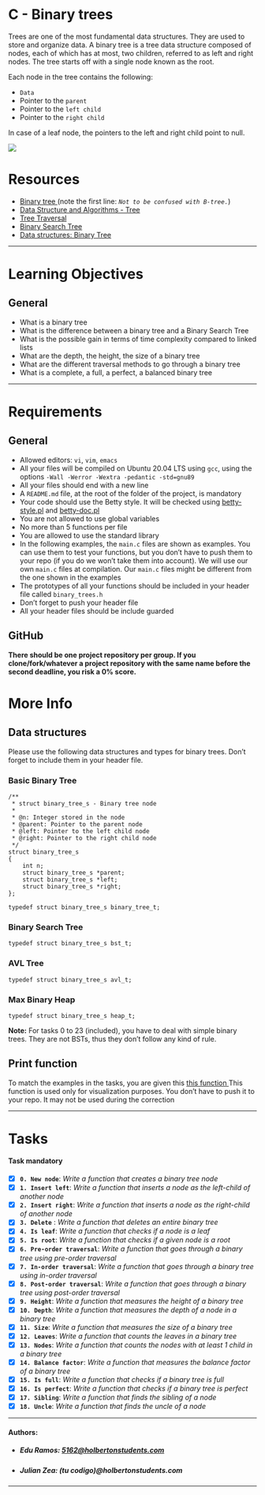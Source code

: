# C - Binary trees
Trees are one of the most fundamental data structures. They are used to store and organize data. A binary tree is a tree data structure composed of nodes, each of which has at most, two children, referred to as left and right nodes. The tree starts off with a single node known as the root.

Each node in the tree contains the following:
- `Data`
- Pointer to the `parent`
- Pointer to the `left child`
- Pointer to the `right child`

In case of a leaf node, the pointers to the left and right child point to null.

<p align=“center”><img src="https://i.pinimg.com/736x/15/ea/c9/15eac95e696f42351f9696df35d70652.jpg"></p>

# Resources
- <a href="https://en.wikipedia.org/wiki/Binary_tree" target="_blank"> Binary tree </a> (note the first line: *`Not to be confused with B-tree.`*)
- <a href="https://www.tutorialspoint.com/data_structures_algorithms/tree_data_structure.htm" target="_blank"> Data Structure and Algorithms - Tree </a>
- <a href="https://www.tutorialspoint.com/data_structures_algorithms/tree_traversal.htm" target="_blank"> Tree Traversal </a>
- <a href="https://en.wikipedia.org/wiki/Binary_search_tree" target="_blank"> Binary Search Tree </a>
- <a href="https://www.youtube.com/watch?v=H5JubkIy_p8" target="_blank"> Data structures: Binary Tree </a>

---

# Learning Objectives
## General
- What is a binary tree
- What is the difference between a binary tree and a Binary Search Tree
- What is the possible gain in terms of time complexity compared to linked lists
- What are the depth, the height, the size of a binary tree
- What are the different traversal methods to go through a binary tree
- What is a complete, a full, a perfect, a balanced binary tree

---

# Requirements
## General
- Allowed editors: `vi`, `vim`, `emacs`
- All your files will be compiled on Ubuntu 20.04 LTS using `gcc`, using the options `-Wall -Werror -Wextra -pedantic -std=gnu89`
- All your files should end with a new line
- A `README.md` file, at the root of the folder of the project, is mandatory
- Your code should use the Betty style. It will be checked using <a href="https://github.com/holbertonschool/Betty/blob/master/betty-style.pl" title="betty-style.pl" target="_blank"> betty-style.pl</a> and <a href="https://github.com/holbertonschool/Betty/blob/master/betty-doc.pl" title="betty-doc.pl" target="_blank">betty-doc.pl</a>
- You are not allowed to use global variables
- No more than 5 functions per file
- You are allowed to use the standard library
- In the following examples, the `main.c` files are shown as examples. You can use them to test your functions, but you don’t have to push them to your repo (if you do we won’t take them into account). We will use our own `main.c` files at compilation. Our `main.c` files might be different from the one shown in the examples
- The prototypes of all your functions should be included in your header file called `binary_trees.h`
- Don’t forget to push your header file
- All your header files should be include guarded

## GitHub
**There should be one project repository per group. If you clone/fork/whatever a project repository with the same name before the second deadline, you risk a 0% score.**


# More Info
## Data structures
Please use the following data structures and types for binary trees. Don’t forget to include them in your header file.
### Basic Binary Tree
```
/**
 * struct binary_tree_s - Binary tree node
 *
 * @n: Integer stored in the node
 * @parent: Pointer to the parent node
 * @left: Pointer to the left child node
 * @right: Pointer to the right child node
 */
struct binary_tree_s
{
    int n;
    struct binary_tree_s *parent;
    struct binary_tree_s *left;
    struct binary_tree_s *right;
};

typedef struct binary_tree_s binary_tree_t;
```
### Binary Search Tree
```
typedef struct binary_tree_s bst_t;
```
### AVL Tree
```
typedef struct binary_tree_s avl_t;
```
### Max Binary Heap
```
typedef struct binary_tree_s heap_t;
```
**Note:** For tasks 0 to 23 (included), you have to deal with simple binary trees. They are not BSTs, thus they don’t follow any kind of rule.

## Print function
To match the examples in the tasks, you are given this <a href="https://github.com/holbertonschool/0x1C.c" target="_blank"> this function </a>
This function is used only for visualization purposes. You don’t have to push it to your repo. It may not be used during the correction

---

# Tasks
#### Task mandatory

- [x] **`0. New node`**: *Write a function that creates a binary tree node*
- [x] **`1. Insert left`**: *Write a function that inserts a node as the left-child of another node*
- [x] **`2. Insert right`**: *Write a function that inserts a node as the right-child of another node*
- [x] **`3. Delete`** : *Write a function that deletes an entire binary tree*
- [x] **`4. Is leaf`**: *Write a function that checks if a node is a leaf*
- [x] **`5. Is root`**: *Write a function that checks if a given node is a root*
- [x] **`6. Pre-order traversal`**: *Write a function that goes through a binary tree using pre-order traversal*
- [x] **`7. In-order traversal`**: *Write a function that goes through a binary tree using in-order traversal*
- [x] **`8. Post-order traversal`**: *Write a function that goes through a binary tree using post-order traversal*
- [x] **`9. Height`**: *Write a function that measures the height of a binary tree*
- [x] **`10. Depth`**: *Write a function that measures the depth of a node in a binary tree*
- [x] **`11. Size`**: *Write a function that measures the size of a binary tree*
- [x] **`12. Leaves`**: *Write a function that counts the leaves in a binary tree*
- [x] **`13. Nodes`**: *Write a function that counts the nodes with at least 1 child in a binary tree*
- [x] **`14. Balance factor`**: *Write a function that measures the balance factor of a binary tree*
- [x] **`15. Is full`**: *Write a function that checks if a binary tree is full*
- [x] **`16. Is perfect`**: *Write a function that checks if a binary tree is perfect*
- [x] **`17. Sibling`**: *Write a function that finds the sibling of a node*
- [x] **`18. Uncle`**: *Write a function that finds the uncle of a node*

---
#### Authors:
* ##### Edu Ramos: 5162@holbertonstudents.com
* ##### Julian Zea: (tu codigo)@holbertonstudents.com

---
